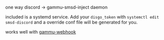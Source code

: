one way discord -> gammu-smsd-inject daemon

included is a systemd service. Add your `disgo_token` with `systemctl edit smsd-discord` and a override conf file will be generated for you.

works well with [gammu-webhook](https://github.com/mchangrh/gammu-webhook)